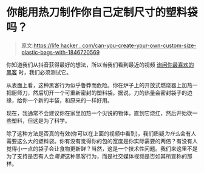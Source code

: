 # 你能用热刀制作你自己定制尺寸的塑料袋吗？

> 原文:[https://life hacker . com/can-you-create-your-own-custom-size-plastic-bags-with-1846720569](https://lifehacker.com/can-you-create-your-own-custom-sized-plastic-bags-with-1846720569)

你知道我们从抖音获得最好的想法，所以当我们看到最近的视频 [询问你最喜欢的黑客](https://www.instagram.com/reel/CL4v5ADgeTp/?igshid=8p7h8epoyxyk) 时，我们必须测试它。

从表面上看，这种黑客行为似乎鲁莽而危险。你在炉子上的开放式燃烧器上加热一把厨师刀，然后切开一个可重新密封的塑料袋。据说，刀的热量会密封袋子的边缘，给你一个新的半袋，和原来的一样好用。

现在，我通常不会建议你在家里加热一个尖锐的物体，直到它烧红，然后开始砍一些塑料，但这是为了科学。

除了这种方法是否真的有效(你可以在上面的视频中看到)，我们质疑*为什么*会有人需要这么大的塑料袋。你有没有觉得你的包的宽度是你实际需要的两倍？有没有人觉得小一点的袋子会让食物更新鲜？当然，这是一个技术性问题。我们来这里不是为了支持是否有人会*需要*这种黑客行为，而是社交媒体视频是否如其所宣称的那样。